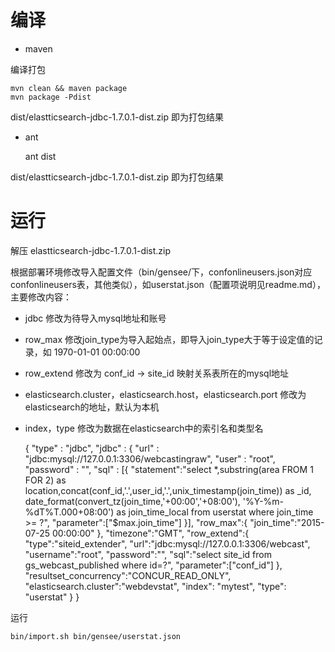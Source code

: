 # 编译

* maven

编译打包

    mvn clean && maven package
    mvn package -Pdist

dist/elastticsearch-jdbc-1.7.0.1-dist.zip 即为打包结果

* ant

    ant dist

dist/elastticsearch-jdbc-1.7.0.1-dist.zip 即为打包结果


# 运行

解压 elastticsearch-jdbc-1.7.0.1-dist.zip

根据部署环境修改导入配置文件（bin/gensee/下，confonlineusers.json对应confonlineusers表，其他类似），如userstat.json（配置项说明见readme.md），主要修改内容：

* jdbc 修改为待导入mysql地址和账号

* row_max 修改join_type为导入起始点，即导入join_type大于等于设定值的记录，如 1970-01-01 00:00:00

* row_extend 修改为 conf_id -> site_id 映射关系表所在的mysql地址

* elasticsearch.cluster，elasticsearch.host，elasticsearch.port 修改为elasticsearch的地址，默认为本机

* index，type 修改为数据在elasticsearch中的索引名和类型名


    {
        "type" : "jdbc",
        "jdbc" : {
            "url" : "jdbc:mysql://127.0.0.1:3306/webcastingraw",
            "user" : "root",
            "password" : "",
            "sql" : [{
                "statement":"select *,substring(area FROM 1 FOR 2) as location,concat(conf_id,'.',user_id,'.',unix_timestamp(join_time)) as _id, date_format(convert_tz(join_time,'+00:00','+08:00'), '%Y-%m-%dT%T.000+08:00') as join_time_local from userstat where join_time >= ?",
                "parameter":["$max.join_time"]
            }],
        "row_max":{
            "join_time":"2015-07-25 00:00:00"
        },
        "timezone":"GMT",
        "row_extend":{
            "type":"siteid_extender",
            "url":"jdbc:mysql://127.0.0.1:3306/webcast",
            "username":"root",
            "password":"",
            "sql":"select site_id from gs_webcast_published where id=?",
            "parameter":["conf_id"]
        },
        "resultset_concurrency":"CONCUR_READ_ONLY",
        "elasticsearch.cluster":"webdevstat",
        "index": "mytest",
        "type": "userstat"
        }
    }

运行

    bin/import.sh bin/gensee/userstat.json